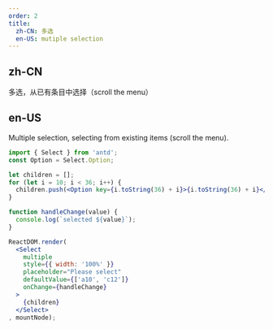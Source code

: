 ```yaml
---
order: 2
title: 
  zh-CN: 多选
  en-US: mutiple selection
---
```


## zh-CN

多选，从已有条目中选择（scroll the menu）

## en-US

Multiple selection, selecting from existing items (scroll the menu).

````jsx
import { Select } from 'antd';
const Option = Select.Option;

let children = [];
for (let i = 10; i < 36; i++) {
  children.push(<Option key={i.toString(36) + i}>{i.toString(36) + i}</Option>);
}

function handleChange(value) {
  console.log(`selected ${value}`);
}

ReactDOM.render(
  <Select
    multiple
    style={{ width: '100%' }}
    placeholder="Please select"
    defaultValue={['a10', 'c12']}
    onChange={handleChange}
  >
    {children}
  </Select>
, mountNode);
````
